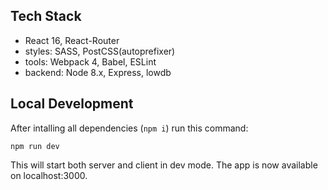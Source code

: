 ## Tech Stack

- React 16, React-Router
- styles: SASS, PostCSS(autoprefixer)
- tools: Webpack 4, Babel, ESLint
- backend: Node 8.x, Express, lowdb

## Local Development

After intalling all dependencies (`npm i`) run this command:  
```
npm run dev
```
This will start both server and client in dev mode. The app is now available on localhost:3000.